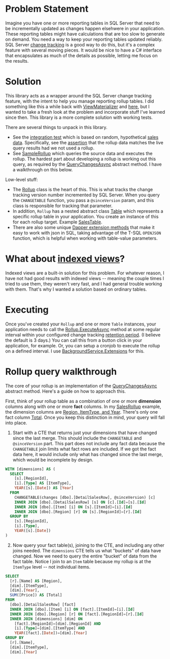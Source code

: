 # Problem Statement
Imagine you have one or more reporting tables in SQL Server that need to be incrementally updated as changes happen elsehwere in your application. These reporting tables might have calculations that are too slow to generate on demand. You need a way to keep your reporting tables updated reliably. SQL Server [change tracking](https://learn.microsoft.com/en-us/sql/relational-databases/track-changes/about-change-tracking-sql-server?view=sql-server-ver16) is a good way to do this, but it's a complex feature with several moving pieces. It would be nice to have a C# interface that encapsulates as much of the details as possible, letting me focus on the results.

# Solution
This library acts as a wrapper around the SQL Server change tracking feature, with the intent to help you manage reporting rollup tables. I did something like this a while back with [ViewMaterializer](https://github.com/adamfoneil/ViewMaterializer) and [here](https://github.com/adamfoneil/SqlServerUtil/wiki/Using-ViewMaterializer), but I wanted to take a fresh look at the problem and incorporate stuff I've learned since then. This library is a more complete solution with working tests.

There are several things to unpack in this library.
- See the [integration test](https://github.com/adamfoneil/Rollup/blob/master/Rollup.Tests/Integration.cs) which is based on random, hypothetical [sales data](https://github.com/adamfoneil/Rollup/blob/master/Rollup.Tests/Entities/DetailSalesRow.cs). Specifically, see the [assertion](https://github.com/adamfoneil/Rollup/blob/master/Rollup.Tests/Integration.cs#L62) that the rollup data matches the live query results had we not used a rollup.
- See [SampleRollup](https://github.com/adamfoneil/Rollup/blob/master/Rollup.Tests/SampleRollup.cs) which queries the source data and executes the rollup. The hardest part about developing a rollup is working out this query, as required by the [QueryChangesAsync](https://github.com/adamfoneil/Rollup/blob/master/Rollup/Rollup.cs#L74) abstract method. I have a walkthrough on this below.

Low-level stuff:
- The [Rollup](https://github.com/adamfoneil/Rollup/blob/master/Rollup/Rollup.cs) class is the heart of this. This is what tracks the change tracking version number incremented by SQL Server. When you query the `CHANGETABLE` function, you pass a `@sinceVersion` param, and this class is responsible for tracking that parameter.
- In addition, `Rollup` has a nested abstract class [Table](https://github.com/adamfoneil/Rollup/blob/master/Rollup/Rollup.cs#L68) which represents a specific rollup table in your application. You create an instance of this for each rollup target. Example [SalesTable](https://github.com/adamfoneil/Rollup/blob/master/Rollup.Tests/SampleRollup.cs#L24).
- There are also some unique [Dapper extension methods](https://github.com/adamfoneil/Rollup/blob/master/Rollup/Extensions/DbConnectionExtensions.cs) that make it easy to work with json in SQL, taking advantage of the T-SQL `OPENJSON` function, which is helpful when working with table-value parameters.

# What about [indexed views](https://learn.microsoft.com/en-us/sql/relational-databases/views/create-indexed-views?view=sql-server-ver16)?
Indexed views are a built-in solution for this problem. For whatever reason, I have not had good results with indexed views -- meaning the couple times I tried to use them, they weren't very fast, and I had general trouble working with them. That's why I wanted a solution based on ordinary tables.

# Executing
Once you've created your `Rollup` and one or more `Table` instances, your application needs to call the [Rollup.ExecuteAsync](https://github.com/adamfoneil/Rollup/blob/master/Rollup/Rollup.cs#L30) method at some regular interval within your configured change tracking [retention period](https://learn.microsoft.com/en-us/sql/relational-databases/track-changes/about-change-tracking-sql-server?view=sql-server-ver16#change-tracking-cleanup). (I believe the default is 3 days.) You can call this from a button click in your application, for example. Or, you can setup a cronjob to execute the rollup on a defined interval. I use [BackgroundService.Extensions](https://github.com/adamfoneil/BackgroundService.Extensions) for this.

# Rollup query walkthrough
The core of your rollup is an implementation of the [QueryChangesAsync](https://github.com/adamfoneil/Rollup/blob/master/Rollup/Rollup.cs#L74) abstract method. Here's a guide on how to approach this.

First, think of your rollup table as a combination of one or more **dimension** columns along with one or more **fact** columns. In my [SalesRollup](https://github.com/adamfoneil/Rollup/blob/master/Rollup.Tests/Entities/SalesRollup.cs) example, the dimension columns are [Region, ItemType, and Year](https://github.com/adamfoneil/Rollup/blob/master/Rollup.Tests/Entities/SalesRollup.cs#L6-L8). There's only one fact column [Total](https://github.com/adamfoneil/Rollup/blob/master/Rollup.Tests/Entities/SalesRollup.cs#L12). Once you keep this distinction in mind, your query will fall into place.

1. Start with a CTE that returns just your dimensions that have changed since the last merge. This should include the `CHANGETABLE` and `@sinceVersion` part. This part does not include any fact data because the `CHANGETABLE` join limits what fact rows are included. If we got the fact data here, it would include only what has changed since the last merge, which would be incomplete by design.

```sql
WITH [dimensions] AS (
  SELECT
    [s].[RegionId],
    [i].[Type] AS [ItemType],						
    YEAR([s].[Date]) AS [Year]
  FROM
    CHANGETABLE(changes [dbo].[DetailSalesRow], @sinceVersion) [c]
    INNER JOIN [dbo].[DetailSalesRow] [s] ON [c].[Id]=[s].[Id]
    INNER JOIN [dbo].[Item] [i] ON [s].[ItemId]=[i].[Id]
    INNER JOIN [dbo].[Region] [r] ON [s].[RegionId]=[r].[Id]
  GROUP BY
    [s].[RegionId],
    [i].[Type],
    YEAR([s].[Date])
) 
```
2. Now query your fact table(s), joining to the CTE, and including any other joins needed. The `dimensions` CTE tells us what "buckets" of data have changed. Now we need to query the entire "bucket" of data from the fact table. Notice I join to an `Item` table because my rollup is at the `ItemType` level -- not individual items.

```sql
SELECT
  [r].[Name] AS [Region],
  [dim].[ItemType],
  [dim].[Year],
  SUM([Price]) AS [Total]
FROM
  [dbo].[DetailSalesRow] [fact]
  INNER JOIN [dbo].[Item] [i] ON [fact].[ItemId]=[i].[Id]
  INNER JOIN [dbo].[Region] [r] ON [fact].[RegionId]=[r].[Id]
  INNER JOIN [dimensions] [dim] ON
    [fact].[RegionId]=[dim].[RegionId] AND
    [i].[Type]=[dim].[ItemType] AND
    YEAR([fact].[Date])=[dim].[Year]
GROUP BY
  [r].[Name],
  [dim].[ItemType],
  [dim].[Year]
```
